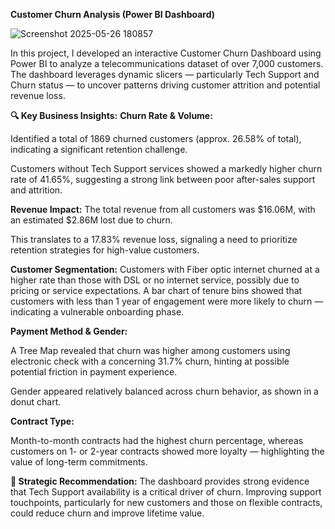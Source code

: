 **Customer Churn Analysis (Power BI Dashboard)**

![Screenshot 2025-05-26 180857](https://github.com/user-attachments/assets/681ff73f-23cc-43a2-99a9-813e3daef817)

In this project, I developed an interactive Customer Churn Dashboard using Power BI to analyze a telecommunications dataset of over 7,000 customers. The dashboard leverages dynamic slicers — particularly Tech Support and Churn status — to uncover patterns driving customer attrition and potential revenue loss.

**🔍 Key Business Insights:** 
**Churn Rate & Volume:**

Identified a total of 1869 churned customers (approx. 26.58% of total), indicating a significant retention challenge.

Customers without Tech Support services showed a markedly higher churn rate of 41.65%, suggesting a strong link between poor after-sales support and attrition.

**Revenue Impact:**
The total revenue from all customers was $16.06M, with an estimated $2.86M lost due to churn.

This translates to a 17.83% revenue loss, signaling a need to prioritize retention strategies for high-value customers.

**Customer Segmentation:**
Customers with Fiber optic internet churned at a higher rate than those with DSL or no internet service, possibly due to pricing or service expectations.
A bar chart of tenure bins showed that customers with less than 1 year of engagement were more likely to churn — indicating a vulnerable onboarding phase.


**Payment Method & Gender:**

A Tree Map revealed that churn was higher among customers using electronic check with a concerning 31.7% churn, hinting at possible potential friction in payment experience.

Gender appeared relatively balanced across churn behavior, as shown in a donut chart.

**Contract Type:**

Month-to-month contracts had the highest churn percentage, whereas customers on 1- or 2-year contracts showed more loyalty — highlighting the value of long-term commitments.

**🧠 Strategic Recommendation:**
The dashboard provides strong evidence that Tech Support availability is a critical driver of churn. Improving support touchpoints, particularly for new customers and those on flexible contracts, could reduce churn and improve lifetime value.

